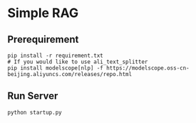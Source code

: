 # Simple RAG

## Prerequirement

```shell
pip install -r requirement.txt
# If you would like to use ali_text_splitter
pip install modelscope[nlp] -f https://modelscope.oss-cn-beijing.aliyuncs.com/releases/repo.html
```

## Run Server

```shell
python startup.py
```